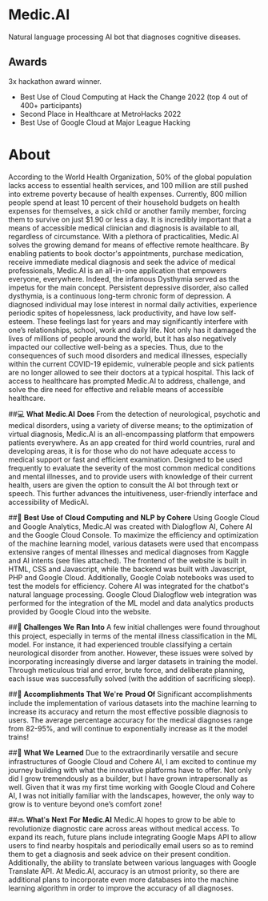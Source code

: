 # Medic.AI
Natural language processing AI bot that diagnoses cognitive diseases.


## Awards 

3x hackathon award winner.

<ul>
  <li>Best Use of Cloud Computing at Hack the Change 2022 (top 4 out of 400+ participants)</li>
  <li>Second Place in Healthcare at MetroHacks 2022</li>
  <li>Best Use of Google Cloud at Major League Hacking</li>
  </ul>
  
# About

According to the World Health Organization, 50% of the global population lacks access to essential health services, and 100 million are still pushed into extreme poverty because of health expenses. Currently, 800 million people spend at least 10 percent of their household budgets on health expenses for themselves, a sick child or another family member, forcing them to survive on just $1.90 or less a day. It is incredibly important that a means of accessible medical clinician and diagnosis is available to all, regardless of circumstance. With a plethora of practicalities, Medic.AI solves the growing demand for means of effective remote healthcare. By enabling patients to book doctor's appointments, purchase medication, receive immediate medical diagnosis and seek the advice of medical professionals, Medic.AI is an all-in-one application that empowers everyone, everywhere. Indeed, the infamous Dysthymia served as the impetus for the main concept. Persistent depressive disorder, also called dysthymia, is a continuous long-term chronic form of depression. A diagnosed individual may lose interest in normal daily activities, experience periodic spites of hopelessness, lack productivity, and have low self-esteem. These feelings last for years and may significantly interfere with one’s relationships, school, work and daily life. Not only has it damaged the lives of millions of people around the world, but it has also negatively impacted our collective well-being as a species. Thus, due to the consequences of such mood disorders and medical illnesses, especially within the current COVID-19 epidemic, vulnerable people and sick patients are no longer allowed to see their doctors at a typical hospital. This lack of access to healthcare has prompted Medic.AI to address, challenge, and solve the dire need for effective and reliable means of accessible healthcare.

##💻 𝐖𝐡𝐚𝐭 𝐌𝐞𝐝𝐢𝐜.𝐀𝐈 𝐃𝐨𝐞𝐬
From the detection of neurological, psychotic and medical disorders, using a variety of diverse means; to the optimization of virtual diagnosis, Medic.AI is an all-encompassing platform that empowers patients everywhere. As an app created for third world countries, rural and developing areas, it is for those who do not have adequate access to medical support or fast and efficient examination. Designed to be used frequently to evaluate the severity of the most common medical conditions and mental illnesses, and to provide users with knowledge of their current health, users are given the option to consult the AI bot through text or speech. This further advances the intuitiveness, user-friendly interface and accessibility of MedicAI.

##🔨 𝐁𝐞𝐬𝐭 𝐔𝐬𝐞 𝐨𝐟 𝐂𝐥𝐨𝐮𝐝 𝐂𝐨𝐦𝐩𝐮𝐭𝐢𝐧𝐠 𝐚𝐧𝐝 𝐍𝐋𝐏 𝐛𝐲 𝐂𝐨𝐡𝐞𝐫𝐞
Using Google Cloud and Google Analytics, Medic.AI was created with Dialogflow AI, Cohere AI and the Google Cloud Console. To maximize the efficiency and optimization of the machine learning model, various datasets were used that encompass extensive ranges of mental illnesses and medical diagnoses from Kaggle and AI intents (see files attached). The frontend of the website is built in HTML, CSS and Javascript, while the backend was built with Javascript, PHP and Google Cloud. Additionally, Google Colab notebooks was used to test the models for efficiency. Cohere AI was integrated for the chatbot's natural language processing. Google Cloud Dialogflow web integration was performed for the integration of the ML model and data analytics products provided by Google Cloud into the website.

##🧠 𝐂𝐡𝐚𝐥𝐥𝐞𝐧𝐠𝐞𝐬 𝐖𝐞 𝐑𝐚𝐧 𝐈𝐧𝐭𝐨
A few initial challenges were found throughout this project, especially in terms of the mental illness classification in the ML model. For instance, it had experienced trouble classifying a certain neurological disorder from another. However, these issues were solved by incorporating increasingly diverse and larger datasets in training the model. Through meticulous trial and error, brute force, and deliberate planning, each issue was successfully solved (with the addition of sacrificing sleep).

##🏅 𝐀𝐜𝐜𝐨𝐦𝐩𝐥𝐢𝐬𝐡𝐦𝐞𝐧𝐭𝐬 𝐓𝐡𝐚𝐭 𝐖𝐞'𝐫𝐞 𝐏𝐫𝐨𝐮𝐝 𝐎𝐟
Significant accomplishments include the implementation of various datasets into the machine learning to increase its accuracy and return the most effective possible diagnosis to users. The average percentage accuracy for the medical diagnoses range from 82-95%, and will continue to exponentially increase as it the model trains!

##📖 𝐖𝐡𝐚𝐭 𝐖𝐞 𝐋𝐞𝐚𝐫𝐧𝐞𝐝
Due to the extraordinarily versatile and secure infrastructures of Google Cloud and Cohere AI, I am excited to continue my journey building with what the innovative platforms have to offer. Not only did I grow tremendously as a builder, but I have grown intrapersonally as well. Given that it was my first time working with Google Cloud and Cohere AI, I was not initially familiar with the landscapes, however, the only way to grow is to venture beyond one’s comfort zone!

##🔜 𝐖𝐡𝐚𝐭'𝐬 𝐍𝐞𝐱𝐭 𝐅𝐨𝐫 𝐌𝐞𝐝𝐢𝐜.𝐀𝐈
Medic.AI hopes to grow to be able to revolutionize diagnostic care across areas without medical access. To expand its reach, future plans include integrating Google Maps API to allow users to find nearby hospitals and periodically email users so as to remind them to get a diagnosis and seek advice on their present condition. Additionally, the ability to translate between various languages with Google Translate API. At Medic.AI, accuracy is an utmost priority, so there are additional plans to incorporate even more databases into the machine learning algorithm in order to improve the accuracy of all diagnoses.



